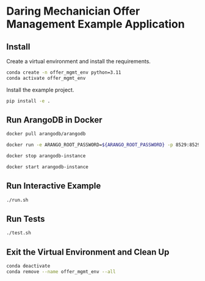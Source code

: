 # Daring Mechanician Offer Management Example Application

## Install

Create a virtual environment and install the requirements.

```bash
conda create -n offer_mgmt_env python=3.11
conda activate offer_mgmt_env
```

Install the example project.

```bash
pip install -e .
```


## Run ArangoDB in Docker

```bash
docker pull arangodb/arangodb
```

```bash
docker run -e ARANGO_ROOT_PASSWORD=${ARANGO_ROOT_PASSWORD} -p 8529:8529 -d --name arangodb-instance arangodb/arangodb
```

```bash
docker stop arangodb-instance
```

```bash
docker start arangodb-instance
```

## Run Interactive Example

```bash
./run.sh
```

## Run Tests
    
```bash
./test.sh
```

## Exit the Virtual Environment and Clean Up

```bash
conda deactivate
conda remove --name offer_mgmt_env --all
```